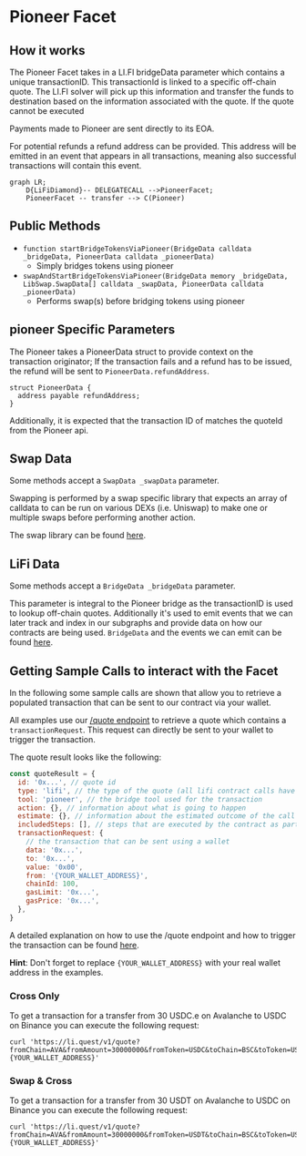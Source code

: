 # Pioneer Facet

## How it works

The Pioneer Facet takes in a LI.FI bridgeData parameter which contains a unique transactionID. This transactionId is linked to a specific off-chain quote. The LI.FI solver will pick up this information and transfer the funds to destination based on the information associated with the quote. If the quote cannot be executed

Payments made to Pioneer are sent directly to its EOA.

For potential refunds a refund address can be provided. This address will be emitted in an event that appears in all transactions, meaning also successful transactions will contain this event.

```mermaid
graph LR;
    D{LiFiDiamond}-- DELEGATECALL -->PioneerFacet;
    PioneerFacet -- transfer --> C(Pioneer)
```

## Public Methods

- `function startBridgeTokensViaPioneer(BridgeData calldata _bridgeData, PioneerData calldata _pioneerData)`
  - Simply bridges tokens using pioneer
- `swapAndStartBridgeTokensViaPioneer(BridgeData memory _bridgeData, LibSwap.SwapData[] calldata _swapData, PioneerData calldata _pioneerData)`
  - Performs swap(s) before bridging tokens using pioneer

## pioneer Specific Parameters

The Pioneer takes a PioneerData struct to provide context on the transaction originator; If the transaction fails and a refund has to be issued, the refund will be sent to `PioneerData.refundAddress`.

```solidity
struct PioneerData {
  address payable refundAddress;
}
```

Additionally, it is expected that the transaction ID of matches the quoteId from the Pioneer api.

## Swap Data

Some methods accept a `SwapData _swapData` parameter.

Swapping is performed by a swap specific library that expects an array of calldata to can be run on various DEXs (i.e. Uniswap) to make one or multiple swaps before performing another action.

The swap library can be found [here](../src/Libraries/LibSwap.sol).

## LiFi Data

Some methods accept a `BridgeData _bridgeData` parameter.

This parameter is integral to the Pioneer bridge as the transactionID is used to lookup off-chain quotes. Additionally it's used to emit events that we can later track and index in our subgraphs and provide data on how our contracts are being used. `BridgeData` and the events we can emit can be found [here](../src/Interfaces/ILiFi.sol).

## Getting Sample Calls to interact with the Facet

In the following some sample calls are shown that allow you to retrieve a populated transaction that can be sent to our contract via your wallet.

All examples use our [/quote endpoint](https://apidocs.li.fi/reference/get_quote) to retrieve a quote which contains a `transactionRequest`. This request can directly be sent to your wallet to trigger the transaction.

The quote result looks like the following:

```javascript
const quoteResult = {
  id: '0x...', // quote id
  type: 'lifi', // the type of the quote (all lifi contract calls have the type "lifi")
  tool: 'pioneer', // the bridge tool used for the transaction
  action: {}, // information about what is going to happen
  estimate: {}, // information about the estimated outcome of the call
  includedSteps: [], // steps that are executed by the contract as part of this transaction, e.g. a swap step and a cross step
  transactionRequest: {
    // the transaction that can be sent using a wallet
    data: '0x...',
    to: '0x...',
    value: '0x00',
    from: '{YOUR_WALLET_ADDRESS}',
    chainId: 100,
    gasLimit: '0x...',
    gasPrice: '0x...',
  },
}
```

A detailed explanation on how to use the /quote endpoint and how to trigger the transaction can be found [here](https://docs.li.fi/products/more-integration-options/li.fi-api/transferring-tokens-example).

**Hint**: Don't forget to replace `{YOUR_WALLET_ADDRESS}` with your real wallet address in the examples.

### Cross Only

To get a transaction for a transfer from 30 USDC.e on Avalanche to USDC on Binance you can execute the following request:

```shell
curl 'https://li.quest/v1/quote?fromChain=AVA&fromAmount=30000000&fromToken=USDC&toChain=BSC&toToken=USDC&slippage=0.03&allowBridges=pioneer&fromAddress={YOUR_WALLET_ADDRESS}'
```

### Swap & Cross

To get a transaction for a transfer from 30 USDT on Avalanche to USDC on Binance you can execute the following request:

```shell
curl 'https://li.quest/v1/quote?fromChain=AVA&fromAmount=30000000&fromToken=USDT&toChain=BSC&toToken=USDC&slippage=0.03&allowBridges=pioneer&fromAddress={YOUR_WALLET_ADDRESS}'
```
